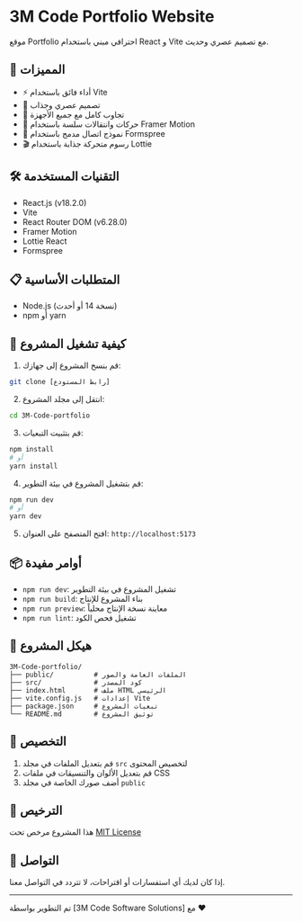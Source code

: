 # 3M Code Portfolio Website

موقع Portfolio احترافي مبني باستخدام React و Vite مع تصميم عصري وحديث.

## 🚀 المميزات

- ⚡ أداء فائق باستخدام Vite
- 🎨 تصميم عصري وجذاب
- 📱 تجاوب كامل مع جميع الأجهزة
- 🌟 حركات وانتقالات سلسة باستخدام Framer Motion
- 📝 نموذج اتصال مدمج باستخدام Formspree
- 🎬 رسوم متحركة جذابة باستخدام Lottie

## 🛠️ التقنيات المستخدمة

- React.js (v18.2.0)
- Vite
- React Router DOM (v6.28.0)
- Framer Motion
- Lottie React
- Formspree

## 📋 المتطلبات الأساسية

- Node.js (نسخة 14 أو أحدث)
- npm أو yarn

## 🚀 كيفية تشغيل المشروع

1. قم بنسخ المشروع إلى جهازك:
```bash
git clone [رابط المستودع]
```

2. انتقل إلى مجلد المشروع:
```bash
cd 3M-Code-portfolio
```

3. قم بتثبيت التبعيات:
```bash
npm install
# أو
yarn install
```

4. قم بتشغيل المشروع في بيئة التطوير:
```bash
npm run dev
# أو
yarn dev
```

5. افتح المتصفح على العنوان: `http://localhost:5173`

## 📦 أوامر مفيدة

- `npm run dev`: تشغيل المشروع في بيئة التطوير
- `npm run build`: بناء المشروع للإنتاج
- `npm run preview`: معاينة نسخة الإنتاج محلياً
- `npm run lint`: تشغيل فحص الكود

## 📁 هيكل المشروع

```
3M-Code-portfolio/
├── public/          # الملفات العامة والصور
├── src/             # كود المصدر
├── index.html       # ملف HTML الرئيسي
├── vite.config.js   # إعدادات Vite
├── package.json     # تبعيات المشروع
└── README.md        # توثيق المشروع
```

## 🔧 التخصيص

1. قم بتعديل الملفات في مجلد `src` لتخصيص المحتوى
2. قم بتعديل الألوان والتنسيقات في ملفات CSS
3. أضف صورك الخاصة في مجلد `public`

## 📄 الترخيص

هذا المشروع مرخص تحت [MIT License](LICENSE)

## 📧 التواصل

إذا كان لديك أي استفسارات أو اقتراحات، لا تتردد في التواصل معنا.

---
تم التطوير بواسطة [3M Code Software Solutions] مع ❤️
